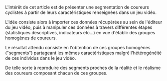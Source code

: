 L'intérêt de cet article est de présenter une segmentation de coureurs cyclistes à partir de leurs caractéristiques renseignées dans un jeu vidéo.

L'idée consiste alors à importer ces données récupérées au sein de l'éditeur du jeu vidéo, puis à manipuler ces données à travers différentes étapes (statistiques descriptives, indicateurs etc...) en vue d'établir des groupes homogènes de coureurs.

Le résultat attendu consiste en l'obtention de ces groupes homogènes ("segments") partageant les mêmes caractéristiques malgré l'hétérogénéité de ces individus dans le jeu vidéo.

De telle sorte à reproduire des segments proches de la réalité et le réalisme des coureurs composant chacun de ces groupes.
